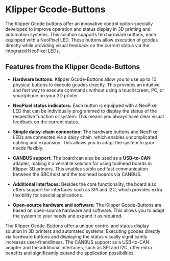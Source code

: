 # Klipper Gcode-Buttons

The Klipper Gcode buttons offer an innovative control option specially developed to improve operation and status display
in 3D printing and automation systems. This solution supports ten hardware buttons, each equipped with a NeoPixel LED.
These buttons allow execution of gcodes directly while providing visual feedback on the current status via the
integrated NeoPixel LEDs.

## Features from the Klipper Gcode-Buttons

- **Hardware buttons:** Klipper Gcode-Buttons allow you to use up to 10 physical buttons to execute gcodes directly.
This provides an intuitive and fast way to execute commands without using a touchscreen, PC, or smartphone on your 3D
printer.

- **NeoPixel status indicators:** Each button is equipped with a NeoPixel LED that can be individually programmed to
display the status of the respective function or system. This means you always have clear visual feedback on the current
status.

- **Simple daisy-chain connection:** The hardware buttons and NeoPixel LEDs are connected via a daisy chain, which
enables uncomplicated cabling and expansion. This allows you to adapt the system to your needs flexibly.

- **CANBUS support:** The board can also be used as a **USB-to-CAN** adapter, making it a versatile solution for using
toolhead boards in Klipper 3D printers. This enables stable and fast communication between the SBC/host and the toolhead
boards via CANBUS.

- **Additional interfaces:** Besides the core functionality, the board also offers support for interfaces such as SPI
and I2C, which provides extra flexibility for special applications.

- **Open-source hardware and software:** The Klipper Gcode-Buttons are based on open-source hardware and software. This
allows you to adapt the system to your needs and expand it as required.

The Klipper Gcode-Buttons offer a unique control and status display solution in 3D printers and automated systems.
Executing gcodes directly via hardware buttons and displaying the status visually significantly increases
user-friendliness. The CANBUS support as a USB-to-CAN adapter and the additional interfaces, such as SPI and I2C, offer
extra benefits and significantly expand the application possibilities.
